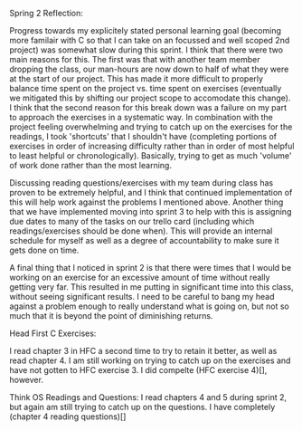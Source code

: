 Spring 2 Reflection:

Progress towards my explicitely stated personal learning goal (becoming more familair with C so that I can take on an focussed and well scoped 2nd project) was somewhat slow during this sprint. I think that there were two main reasons for this.  The first was that with another team member dropping the class, our man-hours are now down to half of what they were at the start of our project. This has made it more difficult to properly balance time spent on the project vs. time spent on exercises (eventually we mitigated this by shifting our project scope to accomodate this change). I think that the second reason for this break down was a failure on my part to approach the exercises in a systematic way. In combination with the project feeling overwhelming and trying to catch up on the exercises for the readings, I took 'shortcuts' that I shouldn't have (completing portions of exercises in order of increasing difficulty rather than in order of most helpful to least helpful or chronologically). Basically, trying to get as much 'volume' of work done rather than the most learning.

Discussing reading questions/exercises with my team during class has proven to be extremely helpful, and I think that continued implementation of this will help work against the problems I mentioned above. Another thing that we have implemented moving into sprint 3 to help with this is assigning due dates to many of the tasks on our trello card (including which readings/exercises should be done when). This will provide an internal schedule for myself as well as a degree of accountability to make sure it gets done on time.

A final thing that I noticed in sprint 2 is that there were times that I would be working on an exercise for an excessive amount of time without really getting very far. This resulted in me putting in significant time into this class, without seeing significant results. I need to be careful to bang my head against a problem enough to really understand what is going on, but not so much that it is beyond the point of diminishing returns.


Head First C Exercises:

I read chapter 3 in HFC a second time to try to retain it better, as well as read chapter 4. I am still working on trying to catch up on the exercises and have not gotten to HFC exercise 3.  I did compelte (HFC exercise 4)[], however.

Think OS Readings and Questions:
I read chapters 4 and 5 during sprint 2, but again am still trying to catch up on the questions.  I have completely (chapter 4 reading questions)[]
